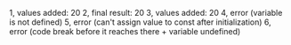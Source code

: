 1, values added: 20
2, final result: 20
3, values added: 20
4, error (variable is not defined)
5, error (can't assign value to const after initialization)
6, error (code break before it reaches there + variable undefined)
